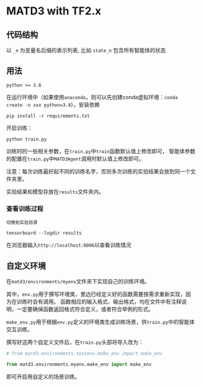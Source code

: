 # MATD3 with TF2.x

## 代码结构

以 `_n` 为变量名后缀的表示列表, 比如 `state_n` 包含所有智能体的状态

## 用法

`python >= 3.6`

在运行环境中（如果使用`anaconda`，则可以先创建conda虚拟环境：`conda create -n xxx python=3.8`），安装依赖

```shell
pip install -r requirements.txt
```

开启训练：

```shell
python train.py
```

训练时的一些相关参数，在`train.py`中`train`函数默认值上修改即可，
智能体参数的配置在`train.py`中`MATD3Agent`调用时默认值上修改即可。

注意：每次训练最好起不同的训练名字，否则多次训练的实验结果会放到同一个文件夹里。

实验结果和模型存放在`results`文件夹内。

### 查看训练过程

```commandline
切换到实验目录

tensorboard --logdir results
```

在浏览器输入`http://localhost:6006`以查看训练情况

## 自定义环境

在`matd3/environments/myenv`文件夹下实现自己的训练环境。

其中，`env.py`用于撰写环境类，里边已经定义好的函数需要按需求重新实现，因为在训练时会有调用。
函数相应的输入格式、输出格式，均在文件中有注释说明，一定要确保函数返回格式符合定义，或者符合举例的形式。

`make_env.py`用于根据`env.py`定义的环境类生成训练场景，供`train.py`中的智能体交互训练。

撰写好这两个自定义文件后，在`train.py`头部将导入改为：

```python
# from matd3.environments.testenv.make_env import make_env

from matd3.environments.myenv.make_env import make_env
```

即可开启用自定义的场景训练。